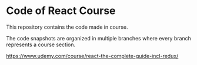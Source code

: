 # Code of React Course

This repository contains the code made in course.

The code snapshots are organized in multiple branches where every branch represents a course section.


https://www.udemy.com/course/react-the-complete-guide-incl-redux/